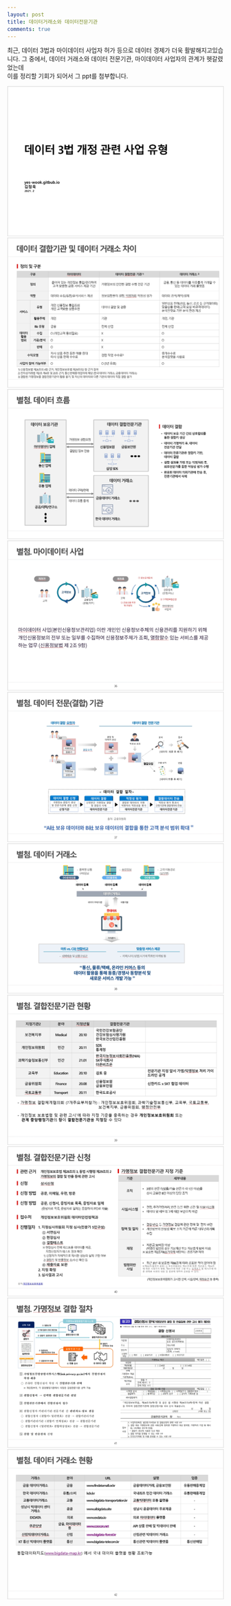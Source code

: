 ```yaml
---
layout: post
title: 데이터거래소와 데이터전문기관
comments: true
---
```


최근, 데이터 3법과 마이데이터 사업자 허가 등으로 데이터 경제가 더욱 활발해지고있습니다.
그 중에서, 데이터 거래소와 데이터 전문기관, 마이데이터 사업자의 관계가 헷갈렸었는데  
이를 정리할 기회가 되어서 그 ppt를 첨부합니다. 


![cover](/img/post_img/2020-02-07-데이터거래소와_데이터전문기관/K-032.jpg)  
![cover](/img/post_img/2020-02-07-데이터거래소와_데이터전문기관/K-033.jpg) 
![cover](/img/post_img/2020-02-07-데이터거래소와_데이터전문기관/K-034.jpg) 
![cover](/img/post_img/2020-02-07-데이터거래소와_데이터전문기관/K-035.jpg) 
![cover](/img/post_img/2020-02-07-데이터거래소와_데이터전문기관/K-036.jpg) 
![cover](/img/post_img/2020-02-07-데이터거래소와_데이터전문기관/K-037.jpg) 
![cover](/img/post_img/2020-02-07-데이터거래소와_데이터전문기관/K-038.jpg) 
![cover](/img/post_img/2020-02-07-데이터거래소와_데이터전문기관/K-039.jpg) 
![cover](/img/post_img/2020-02-07-데이터거래소와_데이터전문기관/K-040.jpg) 
![cover](/img/post_img/2020-02-07-데이터거래소와_데이터전문기관/K-041.jpg) 
